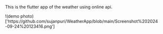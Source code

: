 <p>This is the flutter app of the weather using online api.</p>
!(demo photo)['https://github.com/sujanpuri/WeatherApp/blob/main/Screenshot%202024-09-24%20123416.png']
